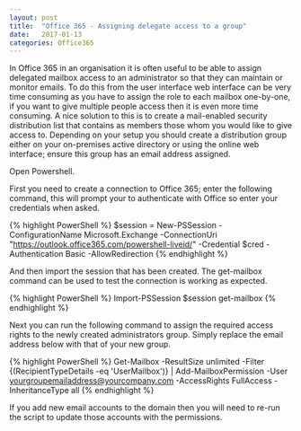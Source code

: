 ```yaml
---
layout: post
title:  "Office 365 - Assigning delegate access to a group"
date:   2017-01-13
categories: Office365
---
```


In Office 365 in an organisation it is often useful to be able to assign delegated mailbox access to an administrator so that they can maintain or monitor emails. To do this from the user interface web interface can be very time consuming as you have to assign the role to each mailbox one-by-one, if you want to give multiple people access then it is even more time consuming. A nice solution to this is to create a mail-enabled security distribution list that contains as members those whom you would like to give access to. Depending on your setup you should create a distribution group either on your on-premises active directory or using the online web interface; ensure this group has an email address assigned.

Open Powershell.

First you need to create a connection to Office 365; enter the following command, this will prompt your to authenticate with Office so enter your credentials when asked. 

{% highlight PowerShell %}
$session = New-PSSession -ConfigurationName Microsoft.Exchange -ConnectionUri "https://outlook.office365.com/powershell-liveid/" -Credential $cred -Authentication Basic -AllowRedirection
{% endhighlight %}

And then import the session that has been created. The get-mailbox command can be used to test the connection is working as expected.

{% highlight PowerShell %}
Import-PSSession $session
get-mailbox
{% endhighlight %}

Next you can run the following command to assign the required access rights to the newly created administrators group. Simply replace the email address below with that of your new group.

{% highlight PowerShell %}
Get-Mailbox -ResultSize unlimited -Filter {(RecipientTypeDetails -eq 'UserMailbox')} | Add-MailboxPermission -User yourgroupemailaddress@yourcompany.com -AccessRights FullAccess -InheritanceType all
{% endhighlight %}

If you add new email accounts to the domain then you will need to re-run the script to update those accounts with the permissions.